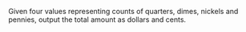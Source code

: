 Given four values representing counts of quarters, dimes, nickels and pennies, output the total amount as dollars and cents.
